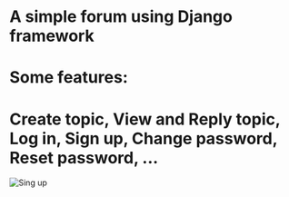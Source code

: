 
# A simple forum using Django framework
# Some features:
# Create topic, View and Reply topic, Log in, Sign up, Change password, Reset password, ...

![Sing up](https://github.com/tkinViet/Python-Forum/blob/31df9b39b8e02a787544b220ba81a361bc84f1d4/images/signup.png)

